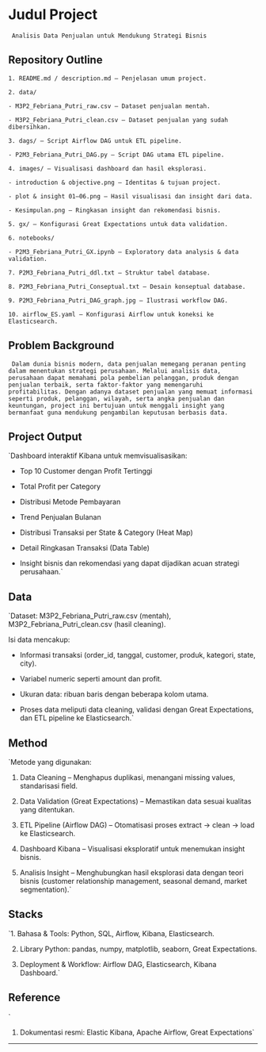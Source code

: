 # Judul Project
`
Analisis Data Penjualan untuk Mendukung Strategi Bisnis`

## Repository Outline
```
1. README.md / description.md – Penjelasan umum project.

2. data/

- M3P2_Febriana_Putri_raw.csv – Dataset penjualan mentah.

- M3P2_Febriana_Putri_clean.csv – Dataset penjualan yang sudah dibersihkan.

3. dags/ – Script Airflow DAG untuk ETL pipeline.

- P2M3_Febriana_Putri_DAG.py – Script DAG utama ETL pipeline.

4. images/ – Visualisasi dashboard dan hasil eksplorasi.

- introduction & objective.png – Identitas & tujuan project.

- plot & insight 01–06.png – Hasil visualisasi dan insight dari data.

- Kesimpulan.png – Ringkasan insight dan rekomendasi bisnis.

5. gx/ – Konfigurasi Great Expectations untuk data validation.

6. notebooks/

- P2M3_Febriana_Putri_GX.ipynb – Exploratory data analysis & data validation.

7. P2M3_Febriana_Putri_ddl.txt – Struktur tabel database.

8. P2M3_Febriana_Putri_Conseptual.txt – Desain konseptual database.

9. P2M3_Febriana_Putri_DAG_graph.jpg – Ilustrasi workflow DAG.

10. airflow_ES.yaml – Konfigurasi Airflow untuk koneksi ke Elasticsearch.
```

## Problem Background
`
Dalam dunia bisnis modern, data penjualan memegang peranan penting dalam menentukan strategi perusahaan. Melalui analisis data, perusahaan dapat memahami pola pembelian pelanggan, produk dengan penjualan terbaik, serta faktor-faktor yang memengaruhi profitabilitas. Dengan adanya dataset penjualan yang memuat informasi seperti produk, pelanggan, wilayah, serta angka penjualan dan keuntungan, project ini bertujuan untuk menggali insight yang bermanfaat guna mendukung pengambilan keputusan berbasis data.`

## Project Output
`Dashboard interaktif Kibana untuk memvisualisasikan:

- Top 10 Customer dengan Profit Tertinggi

- Total Profit per Category

- Distribusi Metode Pembayaran

- Trend Penjualan Bulanan

- Distribusi Transaksi per State & Category (Heat Map)

- Detail Ringkasan Transaksi (Data Table)

- Insight bisnis dan rekomendasi yang dapat dijadikan acuan strategi perusahaan.`

## Data
`Dataset: M3P2_Febriana_Putri_raw.csv (mentah), M3P2_Febriana_Putri_clean.csv (hasil cleaning).

Isi data mencakup:

- Informasi transaksi (order_id, tanggal, customer, produk, kategori, state, city).

- Variabel numeric seperti amount dan profit.

- Ukuran data: ribuan baris dengan beberapa kolom utama.

- Proses data meliputi data cleaning, validasi dengan Great Expectations, dan ETL pipeline ke Elasticsearch.`

## Method
`Metode yang digunakan:

1. Data Cleaning – Menghapus duplikasi, menangani missing values, standarisasi field.

2. Data Validation (Great Expectations) – Memastikan data sesuai kualitas yang ditentukan.

3. ETL Pipeline (Airflow DAG) – Otomatisasi proses extract → clean → load ke Elasticsearch.

4. Dashboard Kibana – Visualisasi eksploratif untuk menemukan insight bisnis.

5. Analisis Insight – Menghubungkan hasil eksplorasi data dengan teori bisnis (customer relationship management, seasonal demand, market segmentation).`

## Stacks
`1. Bahasa & Tools: Python, SQL, Airflow, Kibana, Elasticsearch.

2. Library Python: pandas, numpy, matplotlib, seaborn, Great Expectations.

3. Deployment & Workflow: Airflow DAG, Elasticsearch, Kibana Dashboard.`

## Reference
`
1. Dokumentasi resmi: Elastic Kibana, Apache Airflow, Great Expectations`

---